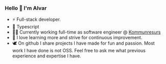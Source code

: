 ### Hello 👋 I'm Alvar
- ⚡ Full-stack developer.
- 💙 Typescript
- 👨‍💻 Currently working full-time as software engineer @ <a href="https://www.kommunresurs.se/">Kommunresurs</a>
- 🧙 I love learning more and strive for continuous improvement.
- 🕊️	On github I share projects I have made for fun and passion. Most work I have done is not OSS. Feel free to ask me what previous experience and expertise I have.
